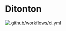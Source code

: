 # Ditonton

[![.github/workflows/ci.yml](https://github.com/andraantariksa/ditonton/actions/workflows/ci.yml/badge.svg)](https://github.com/andraantariksa/ditonton/actions/workflows/ci.yml)
